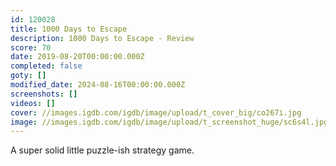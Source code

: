 ```yaml
---
id: 120028
title: 1000 Days to Escape
description: 1000 Days to Escape - Review
score: 70
date: 2019-08-20T00:00:00.000Z
completed: false
goty: []
modified_date: 2024-08-16T00:00:00.000Z
screenshots: []
videos: []
cover: //images.igdb.com/igdb/image/upload/t_cover_big/co267i.jpg
image: //images.igdb.com/igdb/image/upload/t_screenshot_huge/sc6s4l.jpg
---
```

A super solid little puzzle-ish strategy game.
